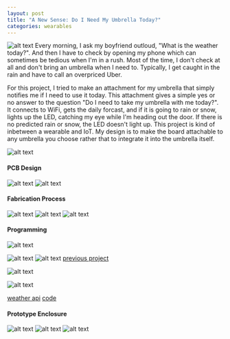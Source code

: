 ```yaml
---
layout: post
title: "A New Sense: Do I Need My Umbrella Today?"
categories: wearables
---
```


![alt text](https://raw.githubusercontent.com/jirrian/jirrian.github.io/master/images/wearables/umbrella_light/umbrella_light.jpg)
Every morning, I ask my boyfriend outloud, "What is the weather today?". And then I have to check by opening my phone which can sometimes be tedious when I'm in a rush. Most of the time, I don't check at all and don't bring an umbrella when I need to. Typically, I get caught in the rain and have to call an overpriced Uber.

For this project, I tried to make an attachment for my umbrella that simply notifies me if I need to use it today. This attachment gives a simple yes or no answer to the question "Do I need to take my umbrella with me today?". It connects to WiFi, gets the daily forcast, and if it is going to rain or snow, lights up the LED, catching my eye while I'm heading out the door. If there is no predicted rain or snow, the LED doesn't light up.
This project is kind of inbetween a wearable and IoT. My design is to make the board attachable to any umbrella you choose rather that to integrate it into the umbrella itself.

![alt text](https://raw.githubusercontent.com/jirrian/jirrian.github.io/master/images/wearables/umbrella_light/umbrella_light2.jpg)

#### PCB Design ####
![alt text](https://raw.githubusercontent.com/jirrian/jirrian.github.io/master/images/wearables/umbrella_light/umbrella_light_sch.png)
![alt text](https://raw.githubusercontent.com/jirrian/jirrian.github.io/master/images/wearables/umbrella_light/umbrella_light_board.png)

#### Fabrication Process ####
![alt text](https://raw.githubusercontent.com/jirrian/jirrian.github.io/master/images/wearables/umbrella_light/umbrella_light_milling.jpg)
![alt text](https://raw.githubusercontent.com/jirrian/jirrian.github.io/master/images/wearables/umbrella_light/umbrella_light_pcb.jpg)
![alt text](https://raw.githubusercontent.com/jirrian/jirrian.github.io/master/images/wearables/umbrella_light/umbrella_light_soldering.jpg)

#### Programming ####
![alt text](https://raw.githubusercontent.com/jirrian/jirrian.github.io/master/images/wearables/umbrella_light/umbrella_light_feather.jpg)

![alt text](https://raw.githubusercontent.com/jirrian/jirrian.github.io/master/images/wearables/umbrella_light/umbrella_light_prog.jpg)
![alt text](https://raw.githubusercontent.com/jirrian/jirrian.github.io/master/images/wearables/umbrella_light/arduinoide.png)
[previous project](http://blog.jzhong.today/electronicrituals/Digital-Amulet-Programming/)

![alt text](https://raw.githubusercontent.com/jirrian/jirrian.github.io/master/images/wearables/umbrella_light/serial.png)

![alt text](https://raw.githubusercontent.com/jirrian/jirrian.github.io/master/images/wearables/umbrella_light/umbrella_light_board.jpg)

[weather api](https://www.weatherbit.io/api/weather-forecast-16-day)
[code](https://github.com/jirrian/umbrella_light/blob/master/umbrella_light_prototype.ino)

#### Prototype Enclosure ####
![alt text](https://raw.githubusercontent.com/jirrian/jirrian.github.io/master/images/wearables/umbrella_light/umbrella_light_enclosure_proto1.jpg)
![alt text](https://raw.githubusercontent.com/jirrian/jirrian.github.io/master/images/wearables/umbrella_light/umbrella_light_enclosure_proto2.jpg)
![alt text](https://raw.githubusercontent.com/jirrian/jirrian.github.io/master/images/wearables/umbrella_light/enclosure_example.jpg)


